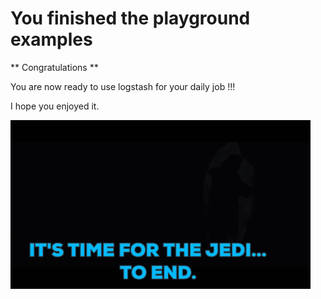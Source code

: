 # You finished the playground examples

** Congratulations ** 

You are now ready to use logstash for your daily job !!!

I hope you enjoyed it.

![the end](https://raw.githubusercontent.com/avwsolutions/katacoda-scenarios/master/setup-your-digital-forensics-platform/images/theend.gif)

